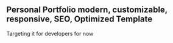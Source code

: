 ## Personal Portfolio modern, customizable, responsive, SEO, Optimized Template


Targeting it for developers for now
